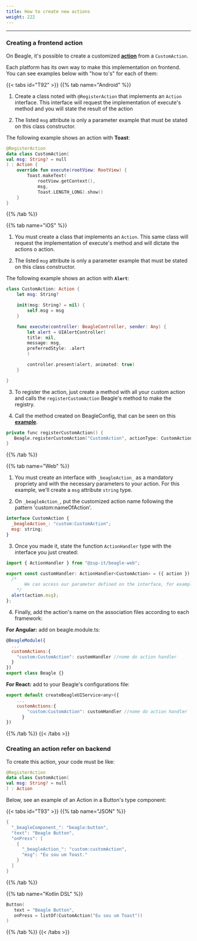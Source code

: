 ```yaml
---
title: How to create new actions
weight: 222
---
```


---

### Creating a frontend action

On Beagle, it's possible to create a customized [**action**](/home/api/actions/) from a `CustomAction`.

Each platform has its own way to make this implementation on frontend. You can see examples below with "how to's" for each of them:

{{< tabs id="T92" >}}
{{% tab name="Android" %}}

1. Create a class noted with `@RegisterAction` that implements an `Action` interface. This interface will request the implementation of execute's method and you will state the result of the action

2. The listed `msg` attribute is only a parameter example that must be stated on this class constructor.

The following example shows an action with **Toast**:

```kotlin
@RegisterAction
data class CustomAction(
val msg: String? = null
) : Action {
    override fun execute(rootView: RootView) {
        Toast.makeText(
            rootView.getContext(),
            msg,
            Toast.LENGTH_LONG).show()
    }
}
```

{{% /tab %}}

{{% tab name="iOS" %}}

1. You must create a class that implements an `Action`. This same class will request the implementation of execute's method and will dictate the actions o action.

2. The listed `msg` attribute is only a parameter example that must be stated on this class constructor.

The following example shows an action with **`Alert`**:

```swift
class CustomAction: Action {
    let msg: String?

    init(msg: String? = nil) {
        self.msg = msg
    }

    func execute(controller: BeagleController, sender: Any) {
        let alert = UIAlertController(
        title: nil,
        message: msg,
        preferredStyle: .alert
        )

        controller.present(alert, animated: true)
    }

}
```

3. To register the action, just create a method with all your custom action and calls the `registerCustomAction` Beagle's method to make the registry.

4. Call the method created on BeagleConfig, that can be seen on this [**example**](/home/get-started/creating-a-project-from-scratch/case-ios).

```kotlin
private func registerCustomAction() {
   Beagle.registerCustomAction("CustomAction", actionType: CustomAction.self)
}
```

{{% /tab %}}

{{% tab name="Web" %}}

1. You must create an interface with `_beagleAction_` as a mandatory propriety and with the necessary parameters to your action. For this example, we'll create a `msg` attribute `string` type.

2. On `_beagleAction_`, put the customized action name following the pattern 'custom:nameOfAction'.

```javascript
interface CustomAction {
  _beagleAction_: "custom:CustomAction";
  msg: string;
}
```

3. Once you made it, state the function `ActionHandler` type with the interface you just created:

```javascript
import { ActionHandler } from "@zup-it/beagle-web";

export const customHandler: ActionHandler<CustomAction> = ({ action }) => {
  /*
       We can access our parameter defined on the interface, for example, action.msg brings us the msg value.
    */
  alert(action.msg);
};
```

4. Finally, add the action's name on the association files according to each framework:

**For Angular:** add on beagle.module.ts:

```javascript
@BeagleModule({
  ...
  customActions:{
    "custom:CustomAction": customHandler //nome do action handler
  }
})
export class Beagle {}
```

**For React:** add to your Beagle's configurations file:

```javascript
export default createBeagleUIService<any>({
    ...
    customActions:{
        "custom:CustomAction": customHandler //nome do action handler
      }
})

```

{{% /tab %}}
{{< /tabs >}}

### Creating an action refer on backend

To create this action, your code must be like:

```kotlin
@RegisterAction
data class CustomAction(
val msg: String? = null
) : Action
```

Below, see an example of an Action in a Button's type component:

{{< tabs id="T93" >}}
{{% tab name="JSON" %}}

```kotlin
{
  "_beagleComponent_": "beagle:button",
  "text": "Beagle Button",
  "onPress": [
    {
      "_beagleAction_": "custom:customAction",
      "msg": "Eu sou um Toast."
    }
  ]
}
```

{{% /tab %}}

{{% tab name="Kotlin DSL" %}}

```kotlin
Button(
   text = "Beagle Button",
   onPress = listOf(CustomAction("Eu sou um Toast"))
)
```

{{% /tab %}}
{{< /tabs >}}
